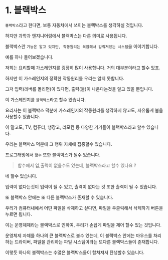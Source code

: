 # 1. 블랙박스

`블랙박스`라고 한다면, 보통 자동차에서 쓰이는 블랙박스를 생각하실 것입니다.

하지만 과학과 엔지니어링에서 블랙박스는 다른 의미로 사용됩니다.

블랙박스란 `기능은 알고 있지만, 작동원리는 복잡해서 감춰져있는 시스템`을 이야기합니다.

예를 하나 들어보겠습니다.

저희는 요리할때 가스레인지를 굉장히 많이 사용합니다. 거의 대부분이라고 할수 있죠.

하지만 이 가스레인지의 정확한 작동원리를 우리는 알지 못합니다.

그저 입력(레버를 돌리면)이 있다면, 출력(불)이 나온다는것을 알고 있을 뿐입니다.

이 가스레인지를 `블랙박스`라고 할수 있습니다.

요리사는 이 블랙박스 덕분에 가스레인지의 작동원리를 생각하지 않고도, 자유롭게 불을 사용할수 있습니다.

이 말고도, TV, 컴퓨터, 냉장고, 리모컨 등 다양한 기기들이 블랙박스라고 할수 있습니다.

우리는 블랙박스 덕분에 그 행위 자체에 집중할수 있습니다.

프로그래밍에서 `함수` 또한 블랙박스가 될수 있습니다.

> 함수에서 입,출력이 없을수도 있는데, 블랙박스라고 할수 있나요 ?

네 할수 있습니다.

입력이 없다는것이 입력이 될 수 있고, 출력이 없다는 것 또한 출력이 될 수 있습니다.

또 블랙박스 안에는 또 다른 블랙박스가 존재할 수 있습니다.

우리가 컴퓨터내에서 어떤 파일을 삭제하고 싶다면, 파일을 우클릭해서 삭제하기 버튼을 누르면 됩니다.

이는 운영체제라는 블랙박스로 인하여, 우리가 손쉽게 파일을 제어 할수 있는 것입니다.

운영체제 자체를 하나의 큰 블랙박스로 볼수 있는데, 이 블랙박스 안에는 마우스를 처리하는 드라이버, 파일을 관리하는 파일 시스템이라는 또다른 블랙박스들이 존재합니다.

이렇듯 하나의 블랙박스는 수많은 블랙박스들이 합쳐져서 탄생할수 있습니다.
